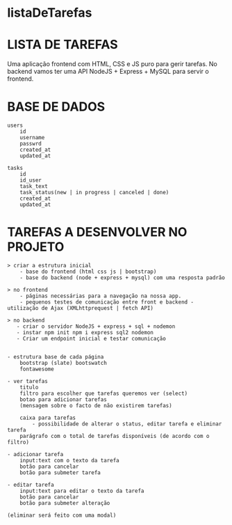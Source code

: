 # listaDeTarefas

# LISTA DE TAREFAS

Uma aplicação frontend com HTML, CSS e JS puro para gerir tarefas.
No backend vamos ter uma API NodeJS + Express + MySQL para servir o frontend.

# BASE DE DADOS

    users
        id
        username
        passwrd
        created_at
        updated_at

    tasks
        id
        id_user
        task_text
        task_status(new | in progress | canceled | done)
        created_at
        updated_at

# TAREFAS A DESENVOLVER NO PROJETO

    > criar a estrutura inicial
        - base do frontend (html css js | bootstrap)
        - base do backend (node + express + mysql) com uma resposta padrão

    > no frontend
        - páginas necessárias para a navegação na nossa app.
        - pequenos testes de comunicação entre front e backend - utilização de Ajax (XMLhttprequest | fetch API)

    > no backend
       - criar o servidor NodeJS + express + sql + nodemon
       - instar npm init npm i express sql2 nodemon 
       - Criar um endpoint inicial e testar comunicação
    
    
    - estrutura base de cada página
        bootstrap (slate) bootswatch
        fontawesome
    
    - ver tarefas
        titulo
        filtro para escolher que tarefas queremos ver (select)
        botao para adicionar tarefas
        (mensagem sobre o facto de não existirem tarefas)
        
        caixa para tarefas
            - possibilidade de alterar o status, editar tarefa e eliminar tarefa
        parágrafo com o total de tarefas disponíveis (de acordo com o filtro)

    - adicionar tarefa
        input:text com o texto da tarefa
        botão para cancelar
        botão para submeter tarefa

    - editar tarefa
        input:text para editar o texto da tarefa
        botão para cancelar
        botão para submeter alteração

    (eliminar será feito com uma modal)
 
